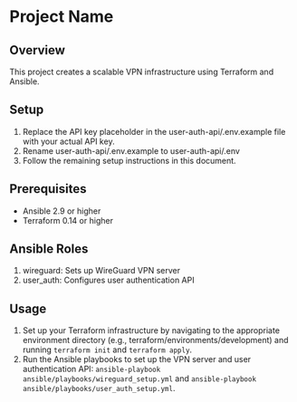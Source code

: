 # Project Name

## Overview
This project creates a scalable VPN infrastructure using Terraform and Ansible.

## Setup
1. Replace the API key placeholder in the user-auth-api/.env.example file with your actual API key.
2. Rename user-auth-api/.env.example to user-auth-api/.env
3. Follow the remaining setup instructions in this document.
## Prerequisites
- Ansible 2.9 or higher
- Terraform 0.14 or higher

## Ansible Roles
1. wireguard: Sets up WireGuard VPN server
2. user_auth: Configures user authentication API

## Usage
1. Set up your Terraform infrastructure by navigating to the appropriate environment directory (e.g., terraform/environments/development) and running `terraform init` and `terraform apply`.
2. Run the Ansible playbooks to set up the VPN server and user authentication API: `ansible-playbook ansible/playbooks/wireguard_setup.yml` and `ansible-playbook ansible/playbooks/user_auth_setup.yml`.
